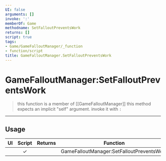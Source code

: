 ```yaml
---
UI: false
arguments: []
invoke: ':'
memberOf: Game
methodname: SetFalloutPreventsWork
returns: []
script: true
tags:
- Game/GameFalloutManager/_function
- function/script
title: GameFalloutManager.SetFalloutPreventsWork
---
```

# GameFalloutManager:SetFalloutPreventsWork
> this function is a member of [[GameFalloutManager]]
> this method expects an implicit "self" argument. invoke it with `:`
-----
## Usage
|  UI | Script | Returns | Function | Arguments |
|:---:|:------:|-------:|:--------:|:---------|
| |✓||GameFalloutManager:SetFalloutPreventsWork||
